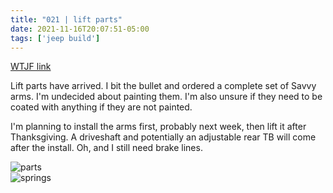 ```yaml
---
title: "021 | lift parts"
date: 2021-11-16T20:07:51-05:00
tags: ['jeep build']
---
```

[WTJF link](https://wranglertjforum.com/threads/prndls-tj-build-ii-the-green-one.55717/post-1003722)

Lift parts have arrived. I bit the bullet and ordered a complete set of Savvy arms. I'm undecided about painting them. I'm also unsure if they need to be coated with anything if they are not painted.

I'm planning to install the arms first, probably next week, then lift it after Thanksgiving. A driveshaft and potentially an adjustable rear TB will come after the install. Oh, and I still need brake lines.

![parts](/jeep/build-thread/img/PXL_20211116_153223895.MP.jpg)  
![springs](/jeep/build-thread/img/PXL_20211116_153322981.MP.jpg)
